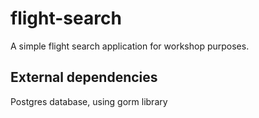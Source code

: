 # flight-search 
A simple flight search application for workshop purposes. 

## External dependencies
Postgres database, using gorm library



